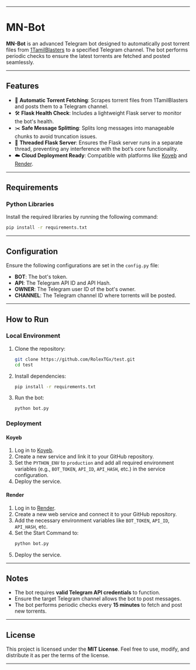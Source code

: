 
---

# **MN-Bot**

**MN-Bot** is an advanced Telegram bot designed to automatically post torrent files from [1TamilBlasters](https://www.1tamilblasters.gold) to a specified Telegram channel. The bot performs periodic checks to ensure the latest torrents are fetched and posted seamlessly.

---

## **Features**

- 🚀 **Automatic Torrent Fetching**: Scrapes torrent files from 1TamilBlasters and posts them to a Telegram channel.
- 🛠️ **Flask Health Check**: Includes a lightweight Flask server to monitor the bot's health.
- ✂️ **Safe Message Splitting**: Splits long messages into manageable chunks to avoid truncation issues.
- 🔄 **Threaded Flask Server**: Ensures the Flask server runs in a separate thread, preventing any interference with the bot’s core functionality.
- ☁️ **Cloud Deployment Ready**: Compatible with platforms like [Koyeb](https://www.koyeb.com) and [Render](https://render.com).

---

## **Requirements**

### **Python Libraries**
Install the required libraries by running the following command:
```bash
pip install -r requirements.txt
```

---

## **Configuration**

Ensure the following configurations are set in the `config.py` file:

- **BOT**: The bot's token.
- **API**: The Telegram API ID and API Hash.
- **OWNER**: The Telegram user ID of the bot's owner.
- **CHANNEL**: The Telegram channel ID where torrents will be posted.

---

## **How to Run**

### **Local Environment**

1. Clone the repository:
    ```bash
    git clone https://github.com/RolexTGx/test.git
    cd test
    ```

2. Install dependencies:
    ```bash
    pip install -r requirements.txt
    ```

3. Run the bot:
    ```bash
    python bot.py
    ```

### **Deployment**

#### **Koyeb**

1. Log in to [Koyeb](https://www.koyeb.com).
2. Create a new service and link it to your GitHub repository.
3. Set the `PYTHON_ENV` to `production` and add all required environment variables (e.g., `BOT_TOKEN`, `API_ID`, `API_HASH`, etc.) in the service configuration.
4. Deploy the service.

#### **Render**

1. Log in to [Render](https://render.com).
2. Create a new web service and connect it to your GitHub repository.
3. Add the necessary environment variables like `BOT_TOKEN`, `API_ID`, `API_HASH`, etc.
4. Set the Start Command to:
    ```bash
    python bot.py
    ```
5. Deploy the service.

---

## **Notes**

- The bot requires **valid Telegram API credentials** to function.
- Ensure the target Telegram channel allows the bot to post messages.
- The bot performs periodic checks every **15 minutes** to fetch and post new torrents.

---

## **License**

This project is licensed under the **MIT License**. Feel free to use, modify, and distribute it as per the terms of the license.

---

